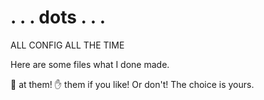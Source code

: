 # . . . dots . . .
ALL CONFIG ALL THE TIME

Here are some files what I done made.

:eyes: at them! :hand: them if you like! Or don't! The choice is yours.
